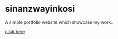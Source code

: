 # sinanzwayinkosi

A simple portfolio website which showcase my work..

<a href = "https://proffndhlovu.github.io/sinanzwayinkosi.github.io/"> click here </a>
